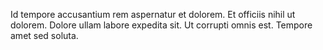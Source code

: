 Id tempore accusantium rem aspernatur et dolorem.
Et officiis nihil ut dolorem.
Dolore ullam labore expedita sit.
Ut corrupti omnis est.
Tempore amet sed soluta.